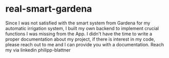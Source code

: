 # real-smart-gardena

Since I was not satisfied with the smart system from Gardena for my automatic irrigation system, I built my own backend to implement crucial functions I was missing from the App.
I didn't have the time to write a proper documentation about my project, if there is interest in my code, please reach out to me and I can provide you with a documentation. Reach my via linkedin philipp-blattner
